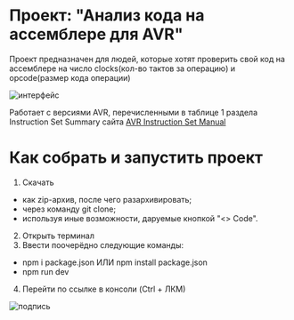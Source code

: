 # Проект: "Анализ кода на ассемблере для AVR"

Проект предназначен для людей, которые хотят проверить свой код на ассемблере на число clocks(кол-во тактов за операцию) и opcode(размер кода операции) 

![интерфейс](http://d.zaix.ru/xoRo.jpg)

Работает с версиями AVR, перечисленными в таблице 1 раздела Instruction Set Summary сайта [AVR Instruction Set Manual](http://atmel-studio-doc.s3-website-us-east-1.amazonaws.com/webhelp/GUID-0B644D8F-67E7-49E6-82C9-1B2B9ABE6A0D-en-US-1/index.html)

# Как собрать и запустить проект

1. Скачать
- как zip-архив, после чего разархивировать;
- через команду git clone; 
- используя иные возможности, даруемые кнопкой "<> Code".
2. Открыть терминал
3. Ввести поочерёдно следующие команды:
- npm i package.json ИЛИ npm install package.json
- npm run dev
4. Перейти по ссылке в консоли (Ctrl + ЛКМ)

![подпись](http://d.zaix.ru/xoR5.jpg)
